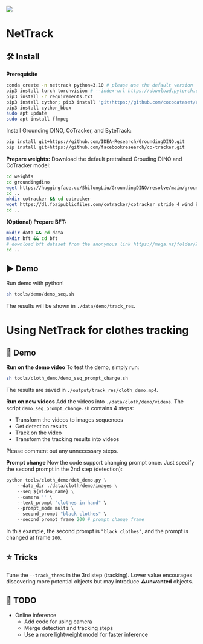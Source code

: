 <p style="text-align:left;">
    <img src="./assets/output.gif" class="img-responsive">
</p>

# NetTrack
## :hammer_and_wrench: Install 

**Prerequisite**
```bash
conda create -n nettrack python=3.10 # please use the default version
pip3 install torch torchvision # --index-url https://download.pytorch.org/whl/cu121
pip3 install -r requirements.txt
pip3 install cython; pip3 install 'git+https://github.com/cocodataset/cocoapi.git#subdirectory=PythonAPI'
pip3 install cython_bbox
sudo apt update
sudo apt install ffmpeg
```

Install Grounding DINO, CoTracker, and ByteTrack:
```bash
pip install git+https://github.com/IDEA-Research/GroundingDINO.git
pip install git+https://github.com/facebookresearch/co-tracker.git
```

**Prepare weights:**
Download the default pretrained Grouding DINO and CoTracker model:
```bash
cd weights
cd groundingdino
wget https://huggingface.co/ShilongLiu/GroundingDINO/resolve/main/groundingdino_swinb_cogcoor.pth
cd ..
mkdir cotracker && cd cotracker
wget https://dl.fbaipublicfiles.com/cotracker/cotracker_stride_4_wind_8.pth
cd ..
```

**(Optional) Prepare BFT:**
```bash
mkdir data && cd data
mkdir bft && cd bft
# download bft dataset from the anonymous link https://mega.nz/folder/ZqdjwSrB#m5dvU5ioCuYfR0L63xX1Hg
cd ..
```

## :arrow_forward: Demo
Run demo with python!
```bash
sh tools/demo/demo_seq.sh
```
The results will be shown in ```./data/demo/track_res```.

# Using NetTrack for clothes tracking

## :hammer: Demo
**Run on the demo video**
To test the demo, simply run:
```bash
sh tools/cloth_demo/demo_seq_prompt_change.sh
```
The results are saved in ```./output/track_res/cloth_demo.mp4```.

**Run on new videos**
Add the videos into ```./data/cloth/demo/videos```.
The script ```demo_seq_prompt_change.sh``` contains 4 steps:
- Transform the videos to images sequences
- Get detection results
- Track on the video
- Transform the tracking results into videos

Please comment out any unnecessary steps.

**Prompt change**
Now the code support changing prompt once. Just specify the second prompt in the 2nd step (detection):
```python
python tools/cloth_demo/det_demo.py \
    --data_dir ./data/cloth/demo/images \
    --seq ${video_name} \
    --camera '' \
    --text_prompt "clothes in hand" \
    --prompt_mode multi \
    --second_prompt "black clothes" \ 
    --second_prompt_frame 200 # prompt change frame
```
In this example, the second prompt is ```"black clothes"```, and the prompt is changed at frame ```200```.

## :star: Tricks
Tune the ```--track_thres``` in the 3rd step (tracking). 
Lower value encourages discovering more potential objects but may introduce :warning:**unwanted** objects.

## :calendar: TODO

- Online inference
  - Add code for using camera
  - Merge detection and tracking steps
  - Use a more lightweight model for faster inference